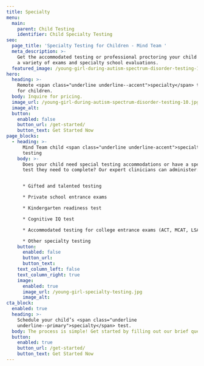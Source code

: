 ```yaml
---
title: Specialty
menu:
  main:
    parent: Child Testing
    identifier: Child Specialty Testing
seo:
  page_title: 'Specialty Testing for Children - Mind Team '
  meta_description: >-
    Get the accommodated testing or professional proctoring your child needs for
    a variety of exams and specialty school evaluations.
  featured_image: /young-girl-during-autism-spectrum-disorder-testing-10.jpg
hero:
  heading: >-
    Remote <span class="underline underline--accent">specialty</span> testing
    for children.
  body: Inquire for pricing.
  image_url: /young-girl-during-autism-spectrum-disorder-testing-10.jpg
  image_alt:
  button:
    enabled: false
    button_url: /get-started/
    button_text: Get Started Now
page_blocks:
  - heading: >-
      Mind Team child <span class="underline underline-accent">specialty</span>
      testing
    body: >-
      Does your child need special testing accommodations or have a specialty
      test they need to complete? Our expert clinicians can administer:


      * Gifted and talented testing

      * Private school entrance exams

      * Kindergarten readiness test

      * Cognitive IQ test

      * Accommodated testing for college entrance exams (ACT, MCAT, LSAT, etc.)

      * Other specialty testing
    button:
      enabled: false
      button_url:
      button_text:
    text_column_left: false
    text_column_right: true
    image:
      enabled: true
      image_url: /young-girl-specialty-testing.jpg
      image_alt:
cta_block:
  enabled: true
  heading: >-
    Schedule your child’s <span class="underline
    underline--primary">specialty</span> test.
  body: The process is simple! Get started by filling out our brief questionnaire.
  button:
    enabled: true
    button_url: /get-started/
    button_text: Get Started Now
---
```

